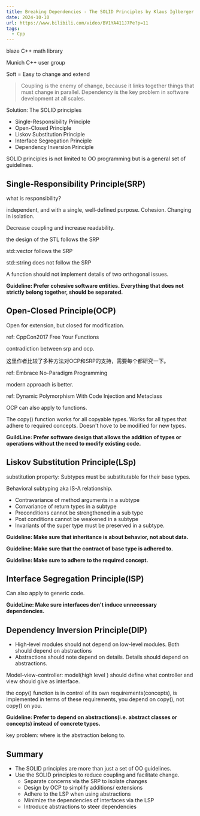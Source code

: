 ```yaml
---
title: Breaking Dependencies - The SOLID Principles by Klaus Iglberger
date: 2024-10-10
url: https://www.bilibili.com/video/BV1YA411J7Pe?p=11
tags:
  - Cpp
---
```


blaze C++ math library

Munich C++ user group

Soft = Easy to change and extend

> Coupling is the enemy of change, because it links together things that must change in parallel.
> Dependency is the key problem in software development at all scales.

Solution: The SOLID principles

- Single-Responsibility Principle
- Open-Closed Principle
- Liskov Substitution Principle
- Interface Segregation Principle
- Dependency Inversion Principle

SOLID principles is not limited to OO programming but is a general set of guidelines.

## Single-Responsibility Principle(SRP)

what is responsibility?

independent, and with a single, well-defined purpose. Cohesion. Changing in isolation.

Decrease coupling and increase readability.

the design of the STL follows the SRP

std::vector follows the SRP

std::string does not follow the SRP

A function should not implement details of two orthogonal issues.

**Guideline: Prefer cohesive software entities. Everything that does not strictly belong together, should be separated.**

## Open-Closed Principle(OCP)

Open for extension, but closed for modification.

ref: CppCon2017 Free Your Functions

contradiction between srp and ocp.

这里作者比较了多种方法对OCP和SRP的支持，需要每个都研究一下。

ref: Embrace No-Paradigm Programming

modern approach is better.

ref: Dynamic Polymorphism With Code Injection and Metaclass

OCP can also apply to functions.

The copy() function works for all copyable types. Works for all types that adhere to required concepts. Doesn't hove to be modified for new types.

**GuildLine: Prefer software design that allows the addition of types or operations without the need to modify existing code.**

## Liskov Substitution Principle(LSp)

substitution property: Subtypes must be substitutable for their base types.

Behavioral subtyping aka IS-A relationship.

- Contravariance of method arguments in a subtype
- Convariance of return types in a subtype
- Preconditions cannot be strengthened in a sub type
- Post conditions cannot be weakened in a subtype
- Invariants of the super type must be preserved in a subtype.

**Guideline: Make sure that inheritance is about behavior, not about data.**

**Guideline: Make sure that the contract of base type is adhered to.**

**Guideline: Make sure to adhere to the required concept.**

## Interface Segregation Principle(ISP)

Can also apply to generic code.

**GuideLine: Make sure interfaces don't induce unnecessary dependencies.**

## Dependency Inversion Principle(DIP)

- High-level modules should not depend on low-level modules. Both should depend on abstractions
- Abstractions should note depend on details. Details should depend on abstractions.

Model-view-controller: model(high level ) should define what controller and view should give as interface.

the copy() function is in control of its own requirements(concepts), is implemented in terms of these requirements, you depend on copy(), not copy() on you.

**Guideline: Prefer to depend on abstractions(i.e. abstract classes or concepts) instead of concrete types.**

key problem: where is the abstraction belong to.

## Summary

- The SOLID principles are more than just a set of OO guidelines.
- Use the SOLID principles to reduce coupling and facilitate change.
  - Separate concerns via the SRP to isolate changes
  - Design by OCP to simplify additions/ extensions
  - Adhere to the LSP when using abstractions
  - Minimize the dependencies of interfaces via the LSP
  - Introduce abstractions to steer dependencies
